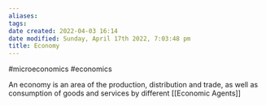 ```yaml
---
aliases: 
tags: 
date created: 2022-04-03 16:14
date modified: Sunday, April 17th 2022, 7:03:48 pm
title: Economy
---
```


#microeconomics #economics

An economy is an area of the production, distribution and trade, as well as consumption of goods and services by different [[Economic Agents]]